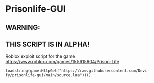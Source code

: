 # Prisonlife-GUI
## WARNING:
## THIS SCRIPT IS IN ALPHA!
Roblox exploit script for the game https://www.roblox.com/games/155615604/Prison-Life

`loadstring(game:HttpGet("https://raw.githubusercontent.com/Devi-fy/prisonlife-gui/main/source.lua"))()`
